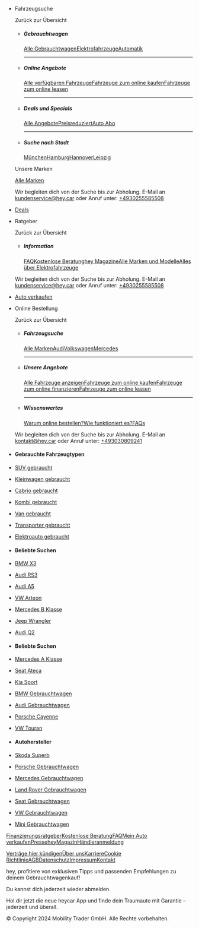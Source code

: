 [](https://hey.car/)

* Fahrzeugsuche
    
    Zurück zur Übersicht
    
    * ##### Gebrauchtwagen
        
        [Alle Gebrauchtwagen](https://hey.car/gebrauchtwagen)[Elektrofahrzeuge](https://hey.car/gebrauchtwagen?fuelType=electric)[Automatik](https://hey.car/gebrauchtwagen?gearBox=automatic_gear)
        
        * * *
        
    * ##### Online Angebote
        
        [Alle verfügbaren Fahrzeuge](https://hey.car/gebrauchtwagen/auto-online-kaufen)[Fahrzeuge zum online kaufen](https://hey.car/gebrauchtwagen/auto-online-kaufen)[Fahrzeuge zum online leasen](https://hey.car/gebrauchtwagen?productOffering=DE_D2C_LEASING)
        
        * * *
        
    * ##### Deals und Specials
        
        [Alle Angebote](https://hey.car/angebote)[Preisreduziert](https://hey.car/gebrauchtwagen?specialOffers=reducedPrice)[Auto Abo](https://hey.car/autoabo)
        
        * * *
        
    * ##### Suche nach Stadt
        
        [München](https://hey.car/auto/gebrauchtwagen/bayern/muenchen)[Hamburg](https://hey.car/auto/gebrauchtwagen/hamburg)[Hannover](https://hey.car/auto/gebrauchtwagen/niedersachsen/hannover)[Leipzig](https://hey.car/auto/gebrauchtwagen/sachsen/leipzig)
        
    
    Unsere Marken
    
    [](https://hey.car/gebrauchtwagen/audi)
    
    [](https://hey.car/gebrauchtwagen/mercedes-benz)
    
    [](https://hey.car/gebrauchtwagen/vw)
    
    [](https://hey.car/gebrauchtwagen/bmw)
    
    [](https://hey.car/gebrauchtwagen/fiat)
    
    [](https://hey.car/gebrauchtwagen/ford)
    
    [](https://hey.car/gebrauchtwagen/mazda)
    
    [](https://hey.car/gebrauchtwagen/mini)
    
    [](https://hey.car/gebrauchtwagen/opel)
    
    [](https://hey.car/gebrauchtwagen/volvo)
    
    [Alle Marken](https://hey.car/gebrauchtwagen)
    
    Wir begleiten dich von der Suche bis zur Abholung. E-Mail an [kundenservice@hey.car](mailto:kundenservice@hey.car) oder Anruf unter: [+4930255585508](tel:004930255585508)
    
* [Deals](https://hey.car/angebote)
* Ratgeber
    
    Zurück zur Übersicht
    
    * ##### Information
        
        [FAQ](https://hey.car/faq)[Kostenlose Beratung](https://hey.car/kostenlose-beratung)[hey Magazine](https://hey.car/magazine)[Alle Marken und Modelle](https://hey.car/auto)[Alles über Elektrofahrzeuge](https://hey.car/elektro)
        
    
    Wir begleiten dich von der Suche bis zur Abholung. E-Mail an [kundenservice@hey.car](mailto:kundenservice@hey.car) oder Anruf unter: [+4930255585508](tel:004930255585508)
    
* [Auto verkaufen](https://hey.car/verkaufen?customData=main_nav)
* Online Bestellung
    
    Zurück zur Übersicht
    
    * ##### Fahrzeugsuche
        
        [Alle Marken](https://hey.car/gebrauchtwagen/auto-online-kaufen)[Audi](https://hey.car/gebrauchtwagen?make=audi&model=audi_all&trim=audi_all_all&productOffering=DE_DEALER_CASH,DE_D2C_CASH,DE_INSTAMOTION_CASH)[Volkswagen](https://hey.car/gebrauchtwagen?make=vw&model=vw_all&trim=vw_all_all&productOffering=DE_DEALER_CASH,DE_D2C_CASH,DE_INSTAMOTION_CASH)[Mercedes](https://hey.car/gebrauchtwagen?make=mercedes-benz&productOffering=DE_DEALER_CASH,DE_D2C_CASH,DE_INSTAMOTION_CASH)
        
        * * *
        
    * ##### Unsere Angebote
        
        [Alle Fahrzeuge anzeigen](https://hey.car/gebrauchtwagen/auto-online-kaufen)[Fahrzeuge zum online kaufen](https://hey.car/gebrauchtwagen/auto-online-kaufen)[Fahrzeuge zum online finanzieren](https://hey.car/gebrauchtwagen?productOffering=DE_D2C_FINANCING_AC,DE_DEALER_FINANCING_AC)[Fahrzeuge zum online leasen](https://hey.car/gebrauchtwagen?productOffering=DE_D2C_LEASING)
        
        * * *
        
    * ##### Wissenswertes
        
        [Warum online bestellen?](https://hey.car/auto-online-bestellen)[Wie funktioniert es?](https://hey.car/autokauf-online-so-funktionierts)[FAQs](https://portal.heycar.de/)
        
    
    Wir begleiten dich von der Suche bis zur Abholung. E-Mail an [kontakt@hey.car](mailto:kontakt@hey.car) oder Anruf unter: [+493030809241](tel:00493030809241)
    

[](https://hey.car/favourites)

* #### Gebrauchte Fahrzeugtypen
    
* [SUV gebraucht](https://hey.car/gebrauchtwagen?category=suv "SUV gebraucht")
* [Kleinwagen gebraucht](https://hey.car/gebrauchtwagen?category=kleinwagen "Kleinwagen gebraucht")
* [Cabrio gebraucht](https://hey.car/gebrauchtwagen?category=cabrio "Cabrio gebraucht")
* [Kombi gebraucht](https://hey.car/gebrauchtwagen?category=kombi "Kombi gebraucht")
* [Van gebraucht](https://hey.car/gebrauchtwagen?category=van "Van gebraucht")
* [Transporter gebraucht](https://hey.car/gebrauchtwagen?category=transporter "Transporter gebraucht")
* [Elektroauto gebraucht](https://hey.car/gebrauchtwagen?fuelType=electric "Elektroauto gebraucht")

* #### Beliebte Suchen
    
* [BMW X3](https://hey.car/gebrauchtwagen/bmw/x3 "BMW X3")
* [Audi RS3](https://hey.car/gebrauchtwagen/audi/rs3 "Audi RS3")
* [Audi A5](https://hey.car/gebrauchtwagen/audi/a5 "Audi A5")
* [VW Arteon](https://hey.car/gebrauchtwagen/vw/arteon "VW Arteon")
* [Mercedes B Klasse](https://hey.car/gebrauchtwagen/mercedes-benz/b-160,b-180,b-200,b-220,b-250,b-electric-drive "Mercedes B Klasse")
* [Jeep Wrangler](https://hey.car/gebrauchtwagen/jeep/wrangler "Jeep Wrangler")
* [Audi Q2](https://hey.car/gebrauchtwagen/audi/q2 "Audi Q2")

* #### Beliebte Suchen
    
* [Mercedes A Klasse](https://hey.car/gebrauchtwagen/mercedes-benz/a-160,a-180,a-200,a-220,a-250,a-45-amg "Mercedes A Klasse")
* [Seat Ateca](https://hey.car/gebrauchtwagen/seat/ateca "Seat Ateca")
* [Kia Sport](https://hey.car/gebrauchtwagen/kia/sportage "Kia Sport")
* [BMW Gebrauchtwagen](https://hey.car/gebrauchtwagen/bmw "BMW Gebrauchtwagen")
* [Audi Gebrauchtwagen](https://hey.car/gebrauchtwagen/audi "Audi Gebrauchtwagen")
* [Porsche Cayenne](https://hey.car/gebrauchtwagen/porsche/cayenne "Porsche Cayenne")
* [VW Touran](https://hey.car/gebrauchtwagen/vw/touran "VW Touran")

* #### Autohersteller
    
* [Skoda Superb](https://hey.car/gebrauchtwagen/skoda/superb "Skoda Superb")
* [Porsche Gebrauchtwagen](https://hey.car/gebrauchtwagen/porsche "Porsche Gebrauchtwagen")
* [Mercedes Gebrauchtwagen](https://hey.car/gebrauchtwagen/mercedes-benz "Mercedes Gebrauchtwagen")
* [Land Rover Gebrauchtwagen](https://hey.car/gebrauchtwagen/land-rover "Land Rover Gebrauchtwagen")
* [Seat Gebrauchtwagen](https://hey.car/gebrauchtwagen/seat "Seat Gebrauchtwagen")
* [VW Gebrauchtwagen](https://hey.car/gebrauchtwagen/vw "VW Gebrauchtwagen")
* [Mini Gebrauchtwagen](https://hey.car/gebrauchtwagen/mini "Mini Gebrauchtwagen")

[Finanzierungsratgeber](https://hey.car/finanzierungsratgeber)[Kostenlose Beratung](https://hey.car/kostenlose-beratung)[FAQ](https://hey.car/faq)[Mein Auto verkaufen](https://hey.car/verkaufen)[Presse](https://hey.car/press)[heyMagazin](https://hey.car/magazine)[Händleranmeldung](https://hey.car/dealer/request-invite)

[Verträge hier kündigen](https://online-kuendigung.vwfs.de/)[Über uns](https://hey.car/about)[Karriere](https://heycargroup.com/careers)[Cookie Richtlinie](https://hey.car/cookie-richtlinie)[AGB](https://hey.car/terms)[Datenschutz](https://hey.car/privacy)[Impressum](https://hey.car/imprint)[Kontakt](https://hey.car/contact)

hey, profitiere von exklusiven Tipps und passenden Empfehlungen zu deinem Gebrauchtwagenkauf!

Du kannst dich jederzeit wieder abmelden.

[](https://www.youtube.com/channel/UCMFkEo9GkQjLH7jAYPw7doA)[](https://www.facebook.com/heycar.germany/)[](https://www.instagram.com/heycar_deutschland/?hl=de)[](mailto:kundenservice@hey.car)

Hol dir jetzt die neue heycar App und finde dein Traumauto mit Garantie – jederzeit und überall.

[](https://heycar.page.link/aL7u)

[](https://heycar.page.link/vyJw)

© Copyright 2024 Mobility Trader GmbH. Alle Rechte vorbehalten.